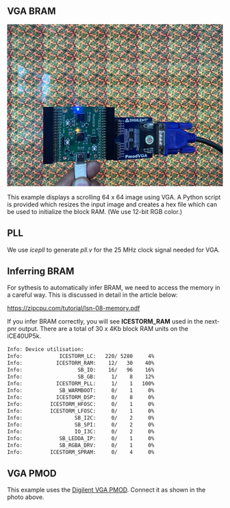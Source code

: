 ## VGA BRAM 

![VGA BRAM](vga_bram.jpg)

This example displays a scrolling 64 x 64 image using VGA. A Python script is provided 
which resizes the input image and creates a hex file which can be used to 
initialize the block RAM. (We use 12-bit RGB color.)

## PLL

We use *icepll* to generate *pll.v* for the 25 MHz clock signal needed for VGA.


## Inferring BRAM 

For sythesis to automatically infer BRAM, we need to access the memory in a 
careful way. This is discussed in detail in the article below:

https://zipcpu.com/tutorial/lsn-08-memory.pdf

If you infer BRAM correctly, you will see **ICESTORM_RAM** used in the next-pnr output. There are a total of 30 x 4Kb block RAM units on the iCE40UP5k.

```
Info: Device utilisation:
Info:            ICESTORM_LC:   220/ 5280     4%
Info:           ICESTORM_RAM:    12/   30    40%
Info:                  SB_IO:    16/   96    16%
Info:                  SB_GB:     1/    8    12%
Info:           ICESTORM_PLL:     1/    1   100%
Info:            SB_WARMBOOT:     0/    1     0%
Info:           ICESTORM_DSP:     0/    8     0%
Info:         ICESTORM_HFOSC:     0/    1     0%
Info:         ICESTORM_LFOSC:     0/    1     0%
Info:                 SB_I2C:     0/    2     0%
Info:                 SB_SPI:     0/    2     0%
Info:                 IO_I3C:     0/    2     0%
Info:            SB_LEDDA_IP:     0/    1     0%
Info:            SB_RGBA_DRV:     0/    1     0%
Info:         ICESTORM_SPRAM:     0/    4     0%
```

## VGA PMOD

This example uses the [Digilent VGA PMOD][1]. Connect it as shown in the photo above. 

[1]: https://digilent.com/shop/pmod-vga-video-graphics-array/
